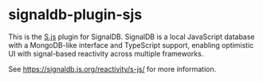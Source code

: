 # signaldb-plugin-sjs

This is the [S.js](https://github.com/adamhaile/S) plugin for SignalDB. SignalDB is a local JavaScript database with a MongoDB-like interface and TypeScript support, enabling optimistic UI with signal-based reactivity across multiple frameworks.

See https://signaldb.js.org/reactivity/s-js/ for more information.
